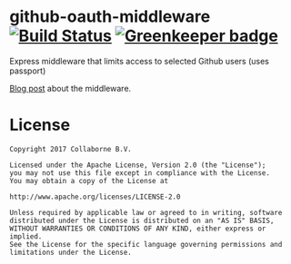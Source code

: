 # github-oauth-middleware [![Build Status](https://travis-ci.org/Collaborne/github-oauth-middleware.svg?branch=master)](https://travis-ci.org/Collaborne/github-oauth-middleware) [![Greenkeeper badge](https://badges.greenkeeper.io/Collaborne/github-oauth-middleware.svg)](https://greenkeeper.io/)

Express middleware that limits access to selected Github users (uses passport)

[Blog post](https://medium.com/@ronnyroeller/secure-internal-tools-with-github-login-ae812c834e04) about the middleware.

# License

    Copyright 2017 Collaborne B.V.

    Licensed under the Apache License, Version 2.0 (the "License");
    you may not use this file except in compliance with the License.
    You may obtain a copy of the License at

    http://www.apache.org/licenses/LICENSE-2.0

    Unless required by applicable law or agreed to in writing, software
    distributed under the License is distributed on an "AS IS" BASIS,
    WITHOUT WARRANTIES OR CONDITIONS OF ANY KIND, either express or implied.
    See the License for the specific language governing permissions and
    limitations under the License.
